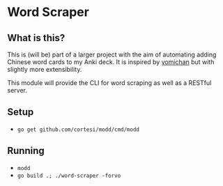 # Word Scraper

## What is this?

This is (will be) part of a larger project with the aim of automating adding Chinese word cards to my Anki deck. It is inspired by [yomichan](https://foosoft.net/projects/yomichan/) but with slightly more extensibility.

This module will provide the CLI for word scraping as well as a RESTful server.


## Setup

- `go get github.com/cortesi/modd/cmd/modd`

## Running

- `modd`
- `go build .; ./word-scraper -forvo`
